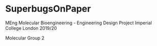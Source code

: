 # SuperbugsOnPaper
MEng Molecular Bioengineering - Engineering Design Project
Imperial College London 2019/20

Molecular Group 2
